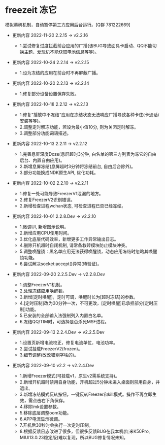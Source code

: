 # freezeit 冻它

模拟墓碑机制，自动暂停第三方应用后台运行。[Q群 781222669]



- 更新内容 2022-11-20 2.2.15 -> v2.2.16
  - 1.尝试修复过度拦截前台应用的广播(该BUG导致面具卡启动、QQ不能切换主题、爱玩机不能获取电池信息等等)。

- 更新内容 2022-10-24 2.2.14 -> v2.2.15
  - 1.设为冻结的应用在前台时不再屏蔽广播。

- 更新内容 2022-10-20 2.2.13 -> v2.2.14
  - 1.修复部分设备设置保存失败。
  
- 更新内容 2022-10-18 2.2.12 -> v2.2.13
  - 1.修复"播放中不冻结"应用在冻结状态无法响应广播导致各种卡住(卡通话/安装等等)。
  - 2.调整定时解冻功能，若设为最小值10分, 则为关闭定时解冻。
  - 3.调整部分功能词语描述。

- 更新内容 2022-10-13 2.2.11 -> v2.2.12
  - 1.完善息屏深度Doze(息屏超时3分钟, 白名单的第三方列表为冻它的自由后台、内置自由应用)。
  - 2.新增息屏冻结(息屏超时3分钟将冻结前台, 自由后台除外)。
  - 3.部分功能换成NDK原生API, 优化功耗。

- 更新内容 2022-10-02 2.2.10 -> v2.2.11
  - 1.修复一处可能导致FreezerV1泄漏的地方。
  - 2.修复FreezerV2识别错误。
  - 2.新增检查进程wchan状态, 可检查进程已否已经冻结。

- 更新内容 2022-10-01 2.2.8.Dev -> v2.2.10
  - 1.微调UI, 新增图示说明。
  - 2.新增应用CPU使用时间。
  - 3.优化底层代码效率，新增更多工作异常输出日志。
  - 4.删除开机超时自闭机制, 请常备救砖模块防止模块冲突。
  - 5.调整唤醒锁：黑名单应用无法获得唤醒锁，动态应用冻结时忽略其唤醒锁功能。
  - 6.尝试解决socket:accept()异常(待验证)。

- 更新内容 2022-09-20 2.2.5.Dev -> v2.2.8.Dev
  - 1.调整FreezerV1机制。
  - 2.处理冻结应用唤醒锁。
  - 3.新增[定时唤醒]，定时可调，唤醒时长为[超时冻结]的参数。
  - 4.[定时压制]改为30分钟一次，不可更改，[定时唤醒]已承担部分[定时压制]功能。
  - 5.已安装的全部输入法强制列入内置白名单。
  - 6.冻结QQ/TIM时，可选择是否杀死MSF进程。

- 更新内容 2022-09-13 2.2.4.Dev -> v2.2.5.Dev
  - 1.设置页新增电流校正，修复电流单位，电池功率。
  - 2.尝试挂载FreezerV2(frozen)。
  - 3.细节调整(改改错别字啥的)。

- 更新内容 2022-09-10 v2.2 -> v2.2.4.Dev
  - 1.新增Freezer模式(可挂载v1，原生v2需系统支持)。
  - 2.新增开机超时禁用自身功能，开机超过5分钟未进入桌面则禁用自身，并退出。
  - 3.新增冻结模式反转按钮，一键反转Freezer和kill模式。操作不再立即生效，需点击右下角保存。
  - 4.移除lmk设置参数。
  - 5.移除底层调整oom功能。
  - 6.APP电流显示微调。
  - 7.开机后30秒时会执行一次定时压制。
  - 8.根据反馈日志改进了很多，但很多反馈BUG在我本机(红米K50Pro, MIUI13.0.23稳定版)难以复现，所以BUG修复情况未知。
